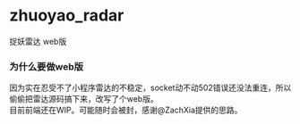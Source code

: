 # zhuoyao_radar
捉妖雷达 web版

### 为什么要做web版

因为实在忍受不了小程序雷达的不稳定，socket动不动502错误还没法重连，所以偷偷把雷达源码搞下来，改写了个web版。    
目前前端还在WIP。可能随时会被封，感谢@ZachXia提供的思路。   